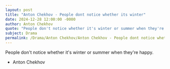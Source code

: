 ```yaml
---
layout: post
title: "Anton Chekhov - People dont notice whether its winter"
date: 2024-12-28 12:00:00 -0000
author: Anton Chekhov
quote: "People don't notice whether it's winter or summer when they're happy."
subject: Drama
permalink: /Drama/Anton Chekhov/Anton Chekhov - People dont notice whether its winter
---
```


People don't notice whether it's winter or summer when they're happy.

- Anton Chekhov
